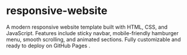 # responsive-website
A modern responsive website template built with HTML, CSS, and JavaScript.  Features include sticky navbar, mobile-friendly hamburger menu, smooth scrolling,  and animated sections. Fully customizable and ready to deploy on GitHub Pages .
